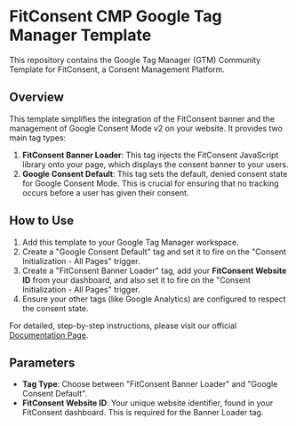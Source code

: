 # FitConsent CMP Google Tag Manager Template

This repository contains the Google Tag Manager (GTM) Community Template for FitConsent, a Consent Management Platform.

## Overview

This template simplifies the integration of the FitConsent banner and the management of Google Consent Mode v2 on your website. It provides two main tag types:

1.  **FitConsent Banner Loader**: This tag injects the FitConsent JavaScript library onto your page, which displays the consent banner to your users.
2.  **Google Consent Default**: This tag sets the default, denied consent state for Google Consent Mode. This is crucial for ensuring that no tracking occurs before a user has given their consent.

## How to Use

1.  Add this template to your Google Tag Manager workspace.
2.  Create a "Google Consent Default" tag and set it to fire on the "Consent Initialization - All Pages" trigger.
3.  Create a "FitConsent Banner Loader" tag, add your **FitConsent Website ID** from your dashboard, and also set it to fire on the "Consent Initialization - All Pages" trigger.
4.  Ensure your other tags (like Google Analytics) are configured to respect the consent state.

For detailed, step-by-step instructions, please visit our official [Documentation Page](https://fitconsent.com/index.php/documentation/).

## Parameters

-   **Tag Type**: Choose between "FitConsent Banner Loader" and "Google Consent Default".
-   **FitConsent Website ID**: Your unique website identifier, found in your FitConsent dashboard. This is required for the Banner Loader tag.

